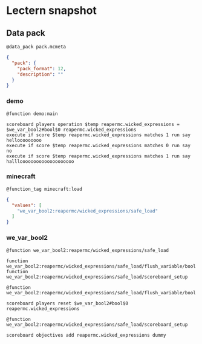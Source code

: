 # Lectern snapshot

## Data pack

`@data_pack pack.mcmeta`

```json
{
  "pack": {
    "pack_format": 12,
    "description": ""
  }
}
```

### demo

`@function demo:main`

```mcfunction
scoreboard players operation $temp reapermc.wicked_expressions = $we_var_bool2#bool$0 reapermc.wicked_expressions
execute if score $temp reapermc.wicked_expressions matches 1 run say hellooooooooo
execute if score $temp reapermc.wicked_expressions matches 0 run say no
execute if score $temp reapermc.wicked_expressions matches 1 run say hallloooooooooooooooooooo
```

### minecraft

`@function_tag minecraft:load`

```json
{
  "values": [
    "we_var_bool2:reapermc/wicked_expressions/safe_load"
  ]
}
```

### we_var_bool2

`@function we_var_bool2:reapermc/wicked_expressions/safe_load`

```mcfunction
function we_var_bool2:reapermc/wicked_expressions/safe_load/flush_variable/bool
function we_var_bool2:reapermc/wicked_expressions/safe_load/scoreboard_setup
```

`@function we_var_bool2:reapermc/wicked_expressions/safe_load/flush_variable/bool`

```mcfunction
scoreboard players reset $we_var_bool2#bool$0 reapermc.wicked_expressions
```

`@function we_var_bool2:reapermc/wicked_expressions/safe_load/scoreboard_setup`

```mcfunction
scoreboard objectives add reapermc.wicked_expressions dummy
```
